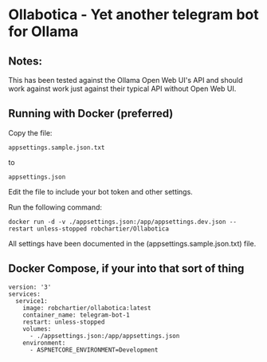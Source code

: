 Ollabotica - Yet another telegram bot for Ollama
====


Notes:
----
This has been tested against the Ollama Open Web UI's API and should work against work just against their typical API without Open Web UI.

Running with Docker (preferred)
----

Copy the file: 
```
appsettings.sample.json.txt
```

to

```
appsettings.json
```


Edit the file to include your bot token and other settings.

Run the following command:

```
docker run -d -v ./appsettings.json:/app/appsettings.dev.json --restart unless-stopped robchartier/Ollabotica 
```

All settings have been documented in the (appsettings.sample.json.txt) file.


Docker Compose, if your into that sort of thing
----

```
version: '3'
services:
  service1:
    image: robchartier/ollabotica:latest
    container_name: telegram-bot-1
    restart: unless-stopped
    volumes:
      - ./appsettings.json:/app/appsettings.json
    environment:
      - ASPNETCORE_ENVIRONMENT=Development

```
